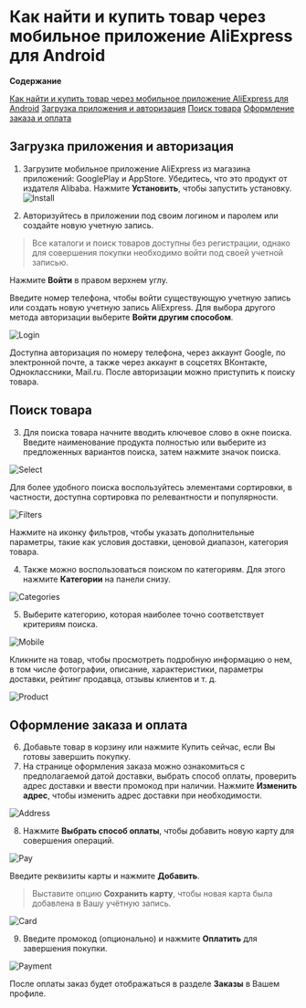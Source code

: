 Как найти и купить товар через мобильное приложение AliExpress для Android
=============

**Содержание**

[Как найти и купить товар через мобильное приложение AliExpress для Android](#как-найти-и-купить-товар-через-мобильное-приложение-aliexpress-для-android)
[Загрузка приложения и авторизация](#загрузка-приложения-и-авторизация)
[Поиск товара](#поиск-товара)
[Оформление заказа и оплата](#оформление-заказа-и-оплата)



## Загрузка приложения и авторизация

1.	Загрузите мобильное приложение AliExpress из магазина приложений: GooglePlay и AppStore. Убедитесь, что это продукт от издателя Alibaba. Нажмите **Установить**, чтобы запустить установку.
 ![Install](pics/install.jpg)

2.	Авторизуйтесь в приложении под своим логином и паролем или создайте новую учетную запись. 
> Все каталоги и поиск товаров доступны без регистрации, однако для совершения покупки необходимо войти под своей учетной записью. 

Нажмите **Войти** в правом верхнем углу. 
 
Введите номер телефона, чтобы войти существующую учетную запись или создать новую учетную запись AliExpress. Для выбора другого метода авторизации выберите **Войти другим способом**.

  ![Login](pics/loginmethods.png)
  
Доступна авторизация по номеру телефона, через аккаунт Google, по электронной почте, а также через аккаунт в соцсетях ВКонтакте, Одноклассники, Mail.ru.
После авторизации можно приступить к поиску товара.

## Поиск товара

3.	Для поиска товара начните вводить ключевое слово в окне поиска. Введите наименование продукта полностью или выберите из предложенных вариантов поиска, затем нажмите значок поиска. 

   ![Select](pics/select.png)

Для более удобного поиска воспользуйтесь элементами сортировки, в частности, доступна сортировка по релевантности и популярности.

   ![Filters](pics/filters.png)
  
Нажмите на иконку фильтров, чтобы указать дополнительные параметры, такие как условия доставки, ценовой диапазон, категория товара.  

4.	Также можно воспользоваться поиском по категориям. Для этого нажмите **Категории** на панели снизу.
 
 ![Categories](pics/categories.png)
 
5.	Выберите категорию, которая наиболее точно соответствует критериям поиска. 
 
   ![Mobile](pics/mobile.png)
   
Кликните на товар, чтобы просмотреть подробную информацию о нем, в том числе фотографии, описание, характеристики, параметры доставки, рейтинг продавца, отзывы клиентов и т. д.

   ![Product](pics/product.png)


## Оформление заказа и оплата

6.	Добавьте товар в корзину или нажмите Купить сейчас, если Вы готовы завершить покупку.
7.	На странице оформления заказа можно ознакомиться с предполагаемой датой доставки, выбрать способ оплаты, проверить адрес доставки и ввести промокод при наличии.
Нажмите **Изменить адрес**, чтобы изменить адрес доставки при необходимости.

   ![Address](pics/address1.png)
  
     
8.	Нажмите **Выбрать способ оплаты**, чтобы добавить новую карту для совершения операций. 

  ![Pay](pics/selectpayment.png)
  
  Введите реквизиты карты и нажмите **Добавить**. 
> Выставите опцию **Сохранить карту**, чтобы новая карта была добавлена в Вашу учётную запись.
 
 ![Card](pics/billinginfo.png)
 
9.	Введите промокод (опционально) и нажмите **Оплатить** для завершения покупки. 

 ![Payment](pics/payment.png)
 
 После оплаты заказ будет отображаться в разделе **Заказы** в Вашем профиле.

